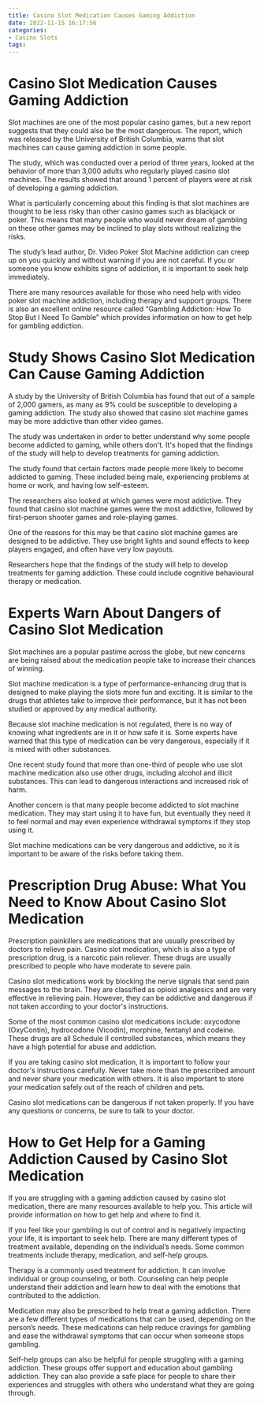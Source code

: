 ```yaml
---
title: Casino Slot Medication Causes Gaming Addiction
date: 2022-11-15 16:17:56
categories:
- Casino Slots
tags:
---
```



#  Casino Slot Medication Causes Gaming Addiction

Slot machines are one of the most popular casino games, but a new report suggests that they could also be the most dangerous. The report, which was released by the University of British Columbia, warns that slot machines can cause gaming addiction in some people.

The study, which was conducted over a period of three years, looked at the behavior of more than 3,000 adults who regularly played casino slot machines. The results showed that around 1 percent of players were at risk of developing a gaming addiction.

What is particularly concerning about this finding is that slot machines are thought to be less risky than other casino games such as blackjack or poker. This means that many people who would never dream of gambling on these other games may be inclined to play slots without realizing the risks.

The study’s lead author, Dr. Video Poker Slot Machine addiction can creep up on you quickly and without warning if you are not careful. If you or someone you know exhibits signs of addiction, it is important to seek help immediately.

There are many resources available for those who need help with video poker slot machine addiction, including therapy and support groups. There is also an excellent online resource called “Gambling Addiction: How To Stop But I Need To Gamble” which provides information on how to get help for gambling addiction.

#  Study Shows Casino Slot Medication Can Cause Gaming Addiction

A study by the University of British Columbia has found that out of a sample of 2,000 gamers, as many as 9% could be susceptible to developing a gaming addiction. The study also showed that casino slot machine games may be more addictive than other video games.

The study was undertaken in order to better understand why some people become addicted to gaming, while others don't. It's hoped that the findings of the study will help to develop treatments for gaming addiction.

The study found that certain factors made people more likely to become addicted to gaming. These included being male, experiencing problems at home or work, and having low self-esteem.

The researchers also looked at which games were most addictive. They found that casino slot machine games were the most addictive, followed by first-person shooter games and role-playing games.

One of the reasons for this may be that casino slot machine games are designed to be addictive. They use bright lights and sound effects to keep players engaged, and often have very low payouts.

Researchers hope that the findings of the study will help to develop treatments for gaming addiction. These could include cognitive behavioural therapy or medication.

#  Experts Warn About Dangers of Casino Slot Medication

Slot machines are a popular pastime across the globe, but new concerns are being raised about the medication people take to increase their chances of winning.

Slot machine medication is a type of performance-enhancing drug that is designed to make playing the slots more fun and exciting. It is similar to the drugs that athletes take to improve their performance, but it has not been studied or approved by any medical authority.

Because slot machine medication is not regulated, there is no way of knowing what ingredients are in it or how safe it is. Some experts have warned that this type of medication can be very dangerous, especially if it is mixed with other substances.

One recent study found that more than one-third of people who use slot machine medication also use other drugs, including alcohol and illicit substances. This can lead to dangerous interactions and increased risk of harm.

Another concern is that many people become addicted to slot machine medication. They may start using it to have fun, but eventually they need it to feel normal and may even experience withdrawal symptoms if they stop using it.

Slot machine medications can be very dangerous and addictive, so it is important to be aware of the risks before taking them.

#  Prescription Drug Abuse: What You Need to Know About Casino Slot Medication

Prescription painkillers are medications that are usually prescribed by doctors to relieve pain. Casino slot medication, which is also a type of prescription drug, is a narcotic pain reliever. These drugs are usually prescribed to people who have moderate to severe pain.

Casino slot medications work by blocking the nerve signals that send pain messages to the brain. They are classified as opioid analgesics and are very effective in relieving pain. However, they can be addictive and dangerous if not taken according to your doctor's instructions.

Some of the most common casino slot medications include: oxycodone (OxyContin), hydrocodone (Vicodin), morphine, fentanyl and codeine. These drugs are all Schedule II controlled substances, which means they have a high potential for abuse and addiction.

If you are taking casino slot medication, it is important to follow your doctor's instructions carefully. Never take more than the prescribed amount and never share your medication with others. It is also important to store your medication safely out of the reach of children and pets.

Casino slot medications can be dangerous if not taken properly. If you have any questions or concerns, be sure to talk to your doctor.

#  How to Get Help for a Gaming Addiction Caused by Casino Slot Medication

If you are struggling with a gaming addiction caused by casino slot medication, there are many resources available to help you. This article will provide information on how to get help and where to find it.

If you feel like your gambling is out of control and is negatively impacting your life, it is important to seek help. There are many different types of treatment available, depending on the individual’s needs. Some common treatments include therapy, medication, and self-help groups.

Therapy is a commonly used treatment for addiction. It can involve individual or group counseling, or both. Counseling can help people understand their addiction and learn how to deal with the emotions that contributed to the addiction.

Medication may also be prescribed to help treat a gaming addiction. There are a few different types of medications that can be used, depending on the person’s needs. These medications can help reduce cravings for gambling and ease the withdrawal symptoms that can occur when someone stops gambling.

Self-help groups can also be helpful for people struggling with a gaming addiction. These groups offer support and education about gambling addiction. They can also provide a safe place for people to share their experiences and struggles with others who understand what they are going through.